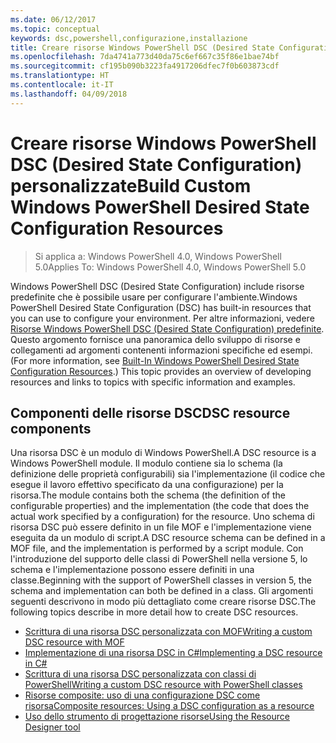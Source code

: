```yaml
---
ms.date: 06/12/2017
ms.topic: conceptual
keywords: dsc,powershell,configurazione,installazione
title: Creare risorse Windows PowerShell DSC (Desired State Configuration) personalizzate
ms.openlocfilehash: 7da4741a773d40da75c6ef667c35f86e1bae74bf
ms.sourcegitcommit: cf195b090b3223fa4917206dfec7f0b603873cdf
ms.translationtype: HT
ms.contentlocale: it-IT
ms.lasthandoff: 04/09/2018
---
```

# <a name="build-custom-windows-powershell-desired-state-configuration-resources"></a><span data-ttu-id="1a380-103">Creare risorse Windows PowerShell DSC (Desired State Configuration) personalizzate</span><span class="sxs-lookup"><span data-stu-id="1a380-103">Build Custom Windows PowerShell Desired State Configuration Resources</span></span>

> <span data-ttu-id="1a380-104">Si applica a: Windows PowerShell 4.0, Windows PowerShell 5.0</span><span class="sxs-lookup"><span data-stu-id="1a380-104">Applies To: Windows PowerShell 4.0, Windows PowerShell 5.0</span></span>

<span data-ttu-id="1a380-105">Windows PowerShell DSC (Desired State Configuration) include risorse predefinite che è possibile usare per configurare l'ambiente.</span><span class="sxs-lookup"><span data-stu-id="1a380-105">Windows PowerShell Desired State Configuration (DSC) has built-in resources that you can use to configure your environment.</span></span> <span data-ttu-id="1a380-106">Per altre informazioni, vedere [Risorse Windows PowerShell DSC (Desired State Configuration) predefinite](builtInResource.md). Questo argomento fornisce una panoramica dello sviluppo di risorse e collegamenti ad argomenti contenenti informazioni specifiche ed esempi.</span><span class="sxs-lookup"><span data-stu-id="1a380-106">(For more information, see [Built-In Windows PowerShell Desired State Configuration Resources](builtInResource.md).) This topic provides an overview of developing resources and links to topics with specific information and examples.</span></span>

## <a name="dsc-resource-components"></a><span data-ttu-id="1a380-107">Componenti delle risorse DSC</span><span class="sxs-lookup"><span data-stu-id="1a380-107">DSC resource components</span></span>

<span data-ttu-id="1a380-108">Una risorsa DSC è un modulo di Windows PowerShell.</span><span class="sxs-lookup"><span data-stu-id="1a380-108">A DSC resource is a Windows PowerShell module.</span></span> <span data-ttu-id="1a380-109">Il modulo contiene sia lo schema (la definizione delle proprietà configurabili) sia l'implementazione (il codice che esegue il lavoro effettivo specificato da una configurazione) per la risorsa.</span><span class="sxs-lookup"><span data-stu-id="1a380-109">The module contains both the schema (the definition of the configurable properties) and the implementation (the code that does the actual work specified by a configuration) for the resource.</span></span> <span data-ttu-id="1a380-110">Uno schema di risorsa DSC può essere definito in un file MOF e l'implementazione viene eseguita da un modulo di script.</span><span class="sxs-lookup"><span data-stu-id="1a380-110">A DSC resource schema can be defined in a MOF file, and the implementation is performed by a script module.</span></span> <span data-ttu-id="1a380-111">Con l'introduzione del supporto delle classi di PowerShell nella versione 5, lo schema e l'implementazione possono essere definiti in una classe.</span><span class="sxs-lookup"><span data-stu-id="1a380-111">Beginning with the support of PowerShell classes in version 5, the schema and implementation can both be defined in a class.</span></span> <span data-ttu-id="1a380-112">Gli argomenti seguenti descrivono in modo più dettagliato come creare risorse DSC.</span><span class="sxs-lookup"><span data-stu-id="1a380-112">The following topics describe in more detail how to create DSC resources.</span></span>

* [<span data-ttu-id="1a380-113">Scrittura di una risorsa DSC personalizzata con MOF</span><span class="sxs-lookup"><span data-stu-id="1a380-113">Writing a custom DSC resource with MOF</span></span>](authoringResourceMOF.md)
* [<span data-ttu-id="1a380-114">Implementazione di una risorsa DSC in C#</span><span class="sxs-lookup"><span data-stu-id="1a380-114">Implementing a DSC resource in C#</span></span>](authoringResourceMofCS.md)
* [<span data-ttu-id="1a380-115">Scrittura di una risorsa DSC personalizzata con classi di PowerShell</span><span class="sxs-lookup"><span data-stu-id="1a380-115">Writing a custom DSC resource with PowerShell classes</span></span>](authoringResourceClass.md)
* [<span data-ttu-id="1a380-116">Risorse composite: uso di una configurazione DSC come risorsa</span><span class="sxs-lookup"><span data-stu-id="1a380-116">Composite resources: Using a DSC configuration as a resource</span></span>](authoringResourceComposite.md)
* [<span data-ttu-id="1a380-117">Uso dello strumento di progettazione risorse</span><span class="sxs-lookup"><span data-stu-id="1a380-117">Using the Resource Designer tool</span></span>](authoringResourceMofDesigner.md)